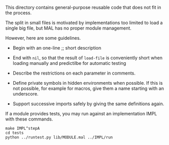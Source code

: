 This directory contains general-purpose reusable code that does not
fit in the process.

The split in small files is motivated by implementations too limited
to load a single big file, but MAL has no proper module management.

However, here are some guidelines.

- Begin with an one-line ;; short description

- End with `nil`, so that the result of `load-file` is conveniently
  short when loading manually and predictilbe for automatic testing

- Describe the restrictions on each parameter in comments.

- Define private symbols in hidden environments when possible. If this
  is not possible, for example for macros, give them a name starting
  with an underscore.

- Support successive imports safely by giving the same definitions
  again.

If a module provides tests, you may run against an implementation IMPL
with these commands.
```
make IMPL^stepA
cd tests
python ../runtest.py lib/MODULE.mal ../IMPL/run
```
